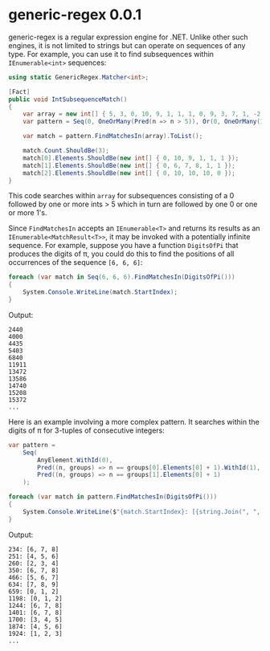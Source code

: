 # generic-regex 0.0.1

generic-regex is a regular expression engine for .NET. Unlike other such engines, it is not limited to strings but can operate on sequences of any type. For example, you can use it to find subsequences within `IEnumerable<int>` sequences:

```cs
using static GenericRegex.Matcher<int>;

[Fact]
public void IntSubsequenceMatch()
{
    var array = new int[] { 5, 3, 0, 10, 9, 1, 1, 1, 0, 9, 3, 7, 1, -2, 9, 0, 6, 7, 8, 1, 1, 5, 0, 9, 8, 7, 2, 0, 10, 10, 10, 0, 5 };
    var pattern = Seq(0, OneOrMany(Pred(n => n > 5)), Or(0, OneOrMany(1)));

    var match = pattern.FindMatchesIn(array).ToList();

    match.Count.ShouldBe(3);
    match[0].Elements.ShouldBe(new int[] { 0, 10, 9, 1, 1, 1 });
    match[1].Elements.ShouldBe(new int[] { 0, 6, 7, 8, 1, 1 });
    match[2].Elements.ShouldBe(new int[] { 0, 10, 10, 10, 0 });
}
```

This code searches within `array` for subsequences consisting of a 0 followed by one or more ints > 5 which in turn are followed by one 0 or one or more 1's.

Since `FindMatchesIn` accepts an `IEnumerable<T>` and returns its results as an `IEnumerable<MatchResult<T>>`, it may be invoked with a potentially infinite sequence. For example, suppose you have a function `DigitsOfPi` that produces the digits of π, you could do this to find the positions of all occurrences of the sequence `[6, 6, 6]`:

```cs
foreach (var match in Seq(6, 6, 6).FindMatchesIn(DigitsOfPi()))
{
    System.Console.WriteLine(match.StartIndex);
}
```

Output:

    2440
    4000
    4435
    5403
    6840
    11911
    13472
    13586
    14740
    15208
    15372
    ...

Here is an example involving a more complex pattern. It searches within the digits of π for 3-tuples of consecutive integers:

```cs
var pattern =
    Seq(
        AnyElement.WithId(0),
        Pred((n, groups) => n == groups[0].Elements[0] + 1).WithId(1),
        Pred((n, groups) => n == groups[1].Elements[0] + 1)
    );

foreach (var match in pattern.FindMatchesIn(DigitsOfPi()))
{
    System.Console.WriteLine($"{match.StartIndex}: [{string.Join(", ", match.Elements)}]");
}
```

Output:

    234: [6, 7, 8]
    251: [4, 5, 6]
    260: [2, 3, 4]
    350: [6, 7, 8]
    466: [5, 6, 7]
    634: [7, 8, 9]
    659: [0, 1, 2]
    1198: [0, 1, 2]
    1244: [6, 7, 8]
    1401: [6, 7, 8]
    1700: [3, 4, 5]
    1874: [4, 5, 6]
    1924: [1, 2, 3]
    ...
